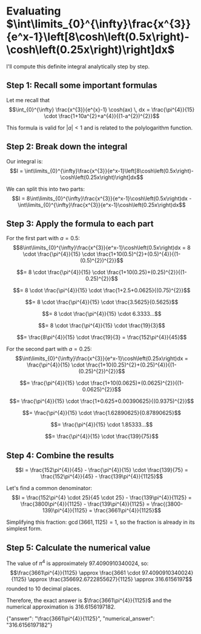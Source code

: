 # Evaluating $\int\limits_{0}^{\infty}\frac{x^{3}}{e^x-1}\left[8\cosh\left(0.5x\right)-\cosh\left(0.25x\right)\right]dx$

I'll compute this definite integral analytically step by step.

## Step 1: Recall some important formulas

Let me recall that 
$$\int_{0}^{\infty} \frac{x^{3}}{e^{x}-1} \cosh(ax) \, dx = \frac{\pi^{4}}{15} \cdot \frac{1+10a^{2}+a^{4}}{(1-a^{2})^{2}}$$

This formula is valid for $|a| < 1$ and is related to the polylogarithm function.

## Step 2: Break down the integral

Our integral is:
$$I = \int\limits_{0}^{\infty}\frac{x^{3}}{e^x-1}\left[8\cosh\left(0.5x\right)-\cosh\left(0.25x\right)\right]dx$$

We can split this into two parts:
$$I = 8\int\limits_{0}^{\infty}\frac{x^{3}}{e^x-1}\cosh\left(0.5x\right)dx - \int\limits_{0}^{\infty}\frac{x^{3}}{e^x-1}\cosh\left(0.25x\right)dx$$

## Step 3: Apply the formula to each part

For the first part with $a = 0.5$:
$$8\int\limits_{0}^{\infty}\frac{x^{3}}{e^x-1}\cosh\left(0.5x\right)dx = 8 \cdot \frac{\pi^{4}}{15} \cdot \frac{1+10(0.5)^{2}+(0.5)^{4}}{(1-(0.5)^{2})^{2}}$$

$$= 8 \cdot \frac{\pi^{4}}{15} \cdot \frac{1+10(0.25)+(0.25)^{2}}{(1-0.25)^{2}}$$

$$= 8 \cdot \frac{\pi^{4}}{15} \cdot \frac{1+2.5+0.0625}{(0.75)^{2}}$$

$$= 8 \cdot \frac{\pi^{4}}{15} \cdot \frac{3.5625}{0.5625}$$

$$= 8 \cdot \frac{\pi^{4}}{15} \cdot 6.3333...$$

$$= 8 \cdot \frac{\pi^{4}}{15} \cdot \frac{19}{3}$$

$$= \frac{8\pi^{4}}{15} \cdot \frac{19}{3} = \frac{152\pi^{4}}{45}$$

For the second part with $a = 0.25$:
$$\int\limits_{0}^{\infty}\frac{x^{3}}{e^x-1}\cosh\left(0.25x\right)dx = \frac{\pi^{4}}{15} \cdot \frac{1+10(0.25)^{2}+(0.25)^{4}}{(1-(0.25)^{2})^{2}}$$

$$= \frac{\pi^{4}}{15} \cdot \frac{1+10(0.0625)+(0.0625)^{2}}{(1-0.0625)^{2}}$$

$$= \frac{\pi^{4}}{15} \cdot \frac{1+0.625+0.00390625}{(0.9375)^{2}}$$

$$= \frac{\pi^{4}}{15} \cdot \frac{1.62890625}{0.87890625}$$

$$= \frac{\pi^{4}}{15} \cdot 1.85333...$$

$$= \frac{\pi^{4}}{15} \cdot \frac{139}{75}$$

## Step 4: Combine the results

$$I = \frac{152\pi^{4}}{45} - \frac{\pi^{4}}{15} \cdot \frac{139}{75} = \frac{152\pi^{4}}{45} - \frac{139\pi^{4}}{1125}$$

Let's find a common denominator:
$$I = \frac{152\pi^{4} \cdot 25}{45 \cdot 25} - \frac{139\pi^{4}}{1125} = \frac{3800\pi^{4}}{1125} - \frac{139\pi^{4}}{1125} = \frac{(3800-139)\pi^{4}}{1125} = \frac{3661\pi^{4}}{1125}$$

Simplifying this fraction:
$\gcd(3661, 1125) = 1$, so the fraction is already in its simplest form.

## Step 5: Calculate the numerical value

The value of $\pi^4$ is approximately $97.4090910340024$, so:
$$\frac{3661\pi^{4}}{1125} \approx \frac{3661 \cdot 97.4090910340024}{1125} \approx \frac{356692.6722855627}{1125} \approx 316.6156197$$ rounded to 10 decimal places.

Therefore, the exact answer is $\frac{3661\pi^{4}}{1125}$ and the numerical approximation is $316.6156197182$.

{"answer": "\\frac{3661\\pi^{4}}{1125}", "numerical_answer": "316.6156197182"}